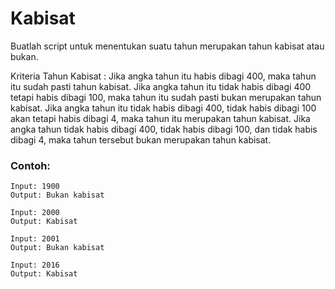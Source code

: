 # Kabisat

Buatlah script untuk menentukan suatu tahun merupakan tahun kabisat atau bukan.

Kriteria Tahun Kabisat : 
Jika angka tahun itu habis dibagi 400, maka tahun itu sudah pasti tahun kabisat.
Jika angka tahun itu tidak habis dibagi 400 tetapi habis dibagi 100, maka tahun itu sudah pasti bukan merupakan tahun kabisat.
Jika angka tahun itu tidak habis dibagi 400, tidak habis dibagi 100 akan tetapi habis dibagi 4, maka tahun itu merupakan tahun kabisat.
Jika angka tahun tidak habis dibagi 400, tidak habis dibagi 100, dan tidak habis dibagi 4, maka tahun tersebut bukan merupakan tahun kabisat.

### Contoh:

```
Input: 1900
Output: Bukan kabisat

Input: 2000
Output: Kabisat

Input: 2001
Output: Bukan kabisat

Input: 2016
Output: Kabisat
```
